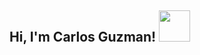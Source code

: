 <h2> Hi, I'm Carlos Guzman! <img src="https://media.giphy.com/media/ukMiDlCmdv2og/giphy.gif" width="50"> </h2>

<!--
**ceguzman/ceguzman** is a ✨ _special_ ✨ repository because its `README.md` (this file) appears on your GitHub profile.

Here are some ideas to get you started:

- 🔭 I’m currently working on ...
- 🌱 I’m currently learning ...
- 👯 I’m looking to collaborate on ...
- 🤔 I’m looking for help with ...
- 💬 Ask me about ...
- 📫 How to reach me: ...
- 😄 Pronouns: ...
- ⚡ Fun fact: ...
-->
